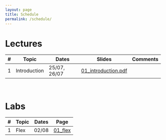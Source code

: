 ```yaml
---
layout: page
title: Schedule
permalink: /schedule/
---
```


# Lectures

| # | Topic | Dates | Slides | Comments | 
|--:|-------|-------|-----------|----------|
| 1 | Introduction | 25/07, 26/07 | [01_introduction.pdf](slides/01_introduction.pdf) | |

<br/>

# Labs

| # | Topic | Dates | Page |
|--:|-------|-------|------|
| 1 | Flex  | 02/08 | [01_flex](/cs3300_m22/labs/01_flex/) |

